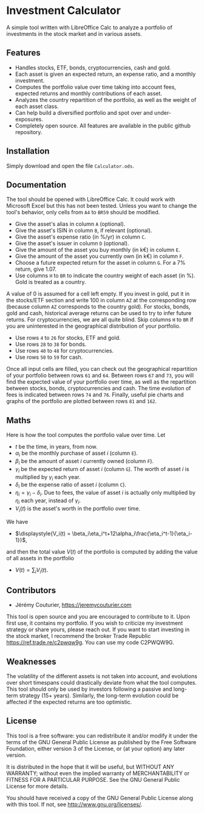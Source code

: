 # Investment Calculator

A simple tool written with LibreOffice Calc to analyze a portfolio of investments in the stock market and in various assets.


## Features

- Handles stocks, ETF, bonds, cryptocurrencies, cash and gold.
- Each asset is given an expected return, an expense ratio, and a monthly investment.
- Computes the portfolio value over time taking into account fees, expected returns and monthly contributions of each asset.
- Analyzes the country repartition of the portfolio, as well as the weight of each asset class.
- Can help build a diversified portfolio and spot over and under-exposures.
- Completely open source. All features are available in the public github repository.


## Installation

Simply download and open the file ```Calculator.ods```.


## Documentation

The tool should be opened with LibreOffice Calc. It could work with Microsoft Excel but this has not been tested.
Unless you want to change the tool's behavior, only cells from ```A4``` to ```BR59``` should be modified.

- Give the asset's alias in column ```A``` (optional).
- Give the asset's ISIN in column ```B```, if relevant (optional).
- Give the asset's expense ratio (in %/yr) in column ```C```.
- Give the asset's issuer in column ```D``` (optional).
- Give the amount of the asset you buy monthly (in k€) in column ```E```.
- Give the amount of the asset you currently own (in k€) in column ```F```.
- Choose a future expected return for the asset in column ```G```. For a $7$% return, give $1.07$.
- Use columns ```H``` to ```BR``` to indicate the country weight of each asset (in %). Gold is treated as a country.

A value of $0$ is assumed for a cell left empty. If you invest in gold, put it in the stocks/ETF section and write $100$ in column ```AZ``` at the corresponding row (because column ```AZ``` corresponds to the country gold). For stocks, bonds, gold and cash, historical average returns can be used to try to infer future returns. For cryptocurrencies, we are all quite blind.
Skip columns ```H``` to ```BR``` if you are uninterested in the geographical distribution of your portfolio.

- Use rows ```4``` to ```26``` for stocks, ETF and gold.
- Use rows ```28``` to ```38``` for bonds.
- Use rows ```40``` to ```48``` for cryptocurrencies.
- Use rows ```50``` to ```59``` for cash.

Once all input cells are filled, you can check out the geographical repartition of your portfolio between rows ```61``` and ```64```. Between rows ```67``` and ```73```, you will find the expected value of your portfolio over time,
as well as the repartition between stocks, bonds, cryptocurrencies and cash. The time evolution of fees is indicated between rows ```74``` and ```76```. Finally, useful pie charts and graphs of the portfolio are plotted between rows ```81``` and ```162```.


## Maths

Here is how the tool computes the portfolio value over time. Let

- $t$ be the time, in years, from now.
- $\alpha_i$ be the monthly purchase of asset $i$ (column ```E```).
- $\beta_i$ be the amount of asset $i$ currently owned (column ```F```).
- $\gamma_i$ be the expected return of asset $i$ (column ```G```). The worth of asset $i$ is multiplied by $\gamma_i$ each year.
- $\delta_i$ be the expense ratio of asset $i$ (column ```C```).
- $\eta_i=\gamma_i-\delta_i$. Due to fees, the value of asset $i$ is actually only multiplied by $\eta_i$ each year, instead of $\gamma_i$.
- $V_i(t)$ is the asset's worth in the portfolio over time.

We have

- $\displaystyle{V_i(t) = \beta_i\eta_i^t+12\alpha_i\frac{\eta_i^t-1}{\eta_i-1}}$,

and then the total value $V(t)$ of the portfolio is computed by adding the value of all assets in the portfolio

- $\displaystyle{V(t) = \sum_iV_i(t)}$.



## Contributors

- Jérémy Couturier, <https://jeremycouturier.com>

This tool is open source and you are encouraged to contribute to it. Upon first use, it contains my portfolio. If you wish to criticize my investment strategy or share yours, please reach out.
If you want to start investing in the stock market, I recommend the broker Trade Republic <https://ref.trade.re/c2pwqw9g>. You can use my code C2PWQW9G.


## Weaknesses

The volatility of the different assets is not taken into account, and evolutions over short timespans could drastically deviate from what the tool computes.
This tool should only be used by investors following a passive and long-term strategy (15+ years).
Similarly, the long-term evolution could be affected if the expected returns are too optimistic.


## License

This tool is a free software: you can redistribute it and/or modify it under the terms of the GNU General Public License as published by the Free Software Foundation, either version 3 of the License, or (at your option) any later version.

It is distributed in the hope that it will be useful, but WITHOUT ANY WARRANTY; without even the implied warranty of MERCHANTABILITY or FITNESS FOR A PARTICULAR PURPOSE.  See the GNU General Public License for more details.

You should have received a copy of the GNU General Public License along with this tool.  If not, see <http://www.gnu.org/licenses/>.
